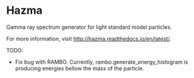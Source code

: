 # Hazma
Gamma ray spectrum generator for light standard model particles.

For more information, visit http://hazma.readthedocs.io/en/latest/.

TODO:
* Fix bug with RAMBO. Currently, rambo.generate_energy_histogram is producing energies bellow the mass of the particle.
